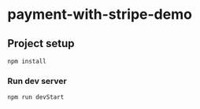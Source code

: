 # payment-with-stripe-demo

## Project setup
```
npm install
```

### Run dev server
```
npm run devStart
```
